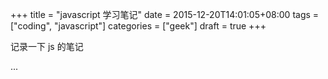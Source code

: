 +++
title = "javascript 学习笔记"
date = 2015-12-20T14:01:05+08:00
tags = ["coding", "javascript"]
categories = ["geek"]
draft = true
+++

记录一下 js 的笔记

...
